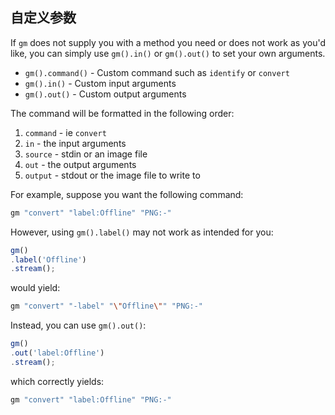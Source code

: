 ## 自定义参数

If `gm` does not supply you with a method you need or does not work as you'd like, you can simply use `gm().in()` or `gm().out()` to set your own arguments.

- `gm().command()` - Custom command such as `identify` or `convert`
- `gm().in()` - Custom input arguments
- `gm().out()` - Custom output arguments

The command will be formatted in the following order:

1. `command` - ie `convert`
2. `in` - the input arguments
3. `source` - stdin or an image file
4. `out` - the output arguments
5. `output` - stdout or the image file to write to

For example, suppose you want the following command:

```bash
gm "convert" "label:Offline" "PNG:-"
```

However, using `gm().label()` may not work as intended for you:

```js
gm()
.label('Offline')
.stream();
```

would yield:

```bash
gm "convert" "-label" "\"Offline\"" "PNG:-"
```

Instead, you can use `gm().out()`:

```js
gm()
.out('label:Offline')
.stream();
```

which correctly yields:

```bash
gm "convert" "label:Offline" "PNG:-"
```